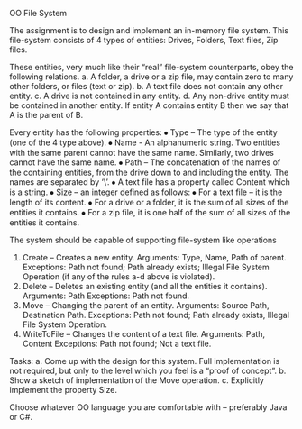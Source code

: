 ﻿OO File System

The assignment is to design and implement an in-memory file system. This file-system consists of 4 types of entities: Drives, Folders, Text files, Zip files.

These entities, very much like their “real” file-system counterparts, obey the following relations.
a.	A folder, a drive or a zip file, may contain zero to many other folders, or files (text or zip).
b.	A text file does not contain any other entity.
c.	A drive is not contained in any entity.
d.	Any non-drive entity must be contained in another entity.
If entity A contains entity B then we say that A is the parent of B.

Every entity has the following properties:
⦁	Type – The type of the entity (one of the 4 type above).
⦁	Name - An alphanumeric string. Two entities with the same parent cannot have the same name. Similarly, two drives cannot have the same name.
⦁	Path – The concatenation of the names of the containing entities, from the drive down to and including the entity. The names are separated by ‘\’.
⦁	A text file has a property called Content which is a string. 
⦁	Size – an integer defined as follows:
⦁	For a text file – it is the length of its content.
⦁	For a drive or a folder, it is the sum of all sizes of the entities it contains.
⦁	For a zip file, it is one half of the sum of all sizes of the entities it contains.

The system should be capable of supporting file-system like operations

1)	Create – Creates a new entity.
Arguments: Type, Name, Path of parent.
Exceptions: Path not found; Path already exists; Illegal File System Operation (if any of the rules a-d above is violated).
2)	Delete – Deletes an existing entity (and all the entities it contains).
Arguments: Path
Exceptions: Path not found.
3)	Move – Changing the parent of an entity.
Arguments: Source Path, Destination Path. 
Exceptions: Path not found; Path already exists, Illegal File System Operation.
4)	WriteToFile – Changes the content of a text file.
Arguments: Path, Content
Exceptions: Path not found; Not a text file.

Tasks:
a.	Come up with the design for this system. Full implementation is not required, but only to the level which you feel is a “proof of concept”. 
b.	Show a sketch of implementation of the Move operation.
c.	Explicitly implement the property Size. 

Choose whatever OO language you are comfortable with – preferably Java or C#.